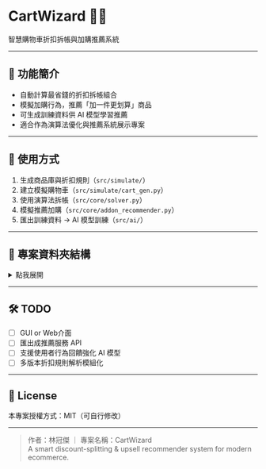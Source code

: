 # CartWizard 🧙‍♂️  
智慧購物車折扣拆帳與加購推薦系統

---

## 🧠 功能簡介
- 自動計算最省錢的折扣拆帳組合
- 模擬加購行為，推薦「加一件更划算」商品
- 可生成訓練資料供 AI 模型學習推薦
- 適合作為演算法優化與推薦系統展示專案

---

## 🚀 使用方式
1. 生成商品庫與折扣規則（`src/simulate/`）
2. 建立模擬購物車（`src/simulate/cart_gen.py`）
3. 使用演算法拆帳（`src/core/solver.py`）
4. 模擬推薦加購（`src/core/addon_recommender.py`）
5. 匯出訓練資料 → AI 模型訓練（`src/ai/`）

---

## 📁 專案資料夾結構

<details>
<summary>點我展開</summary>

<br>

```text
CartWizard/
├── data/                 // 測試資料與輸出資料
│   ├── raw/              // 原始商品庫、折扣規則（JSON/CSV）
│   ├── carts/            // 模擬生成的購物車資料
│   ├── results/          // 拆帳結果資料
│   └── training/         // AI 訓練資料（X, Y）
│
├── src/                  // 所有 Python 程式碼
│   ├── core/             // 核心邏輯：拆帳演算法、加購模擬
│   │   ├── cart.py
│   │   ├── discount.py
│   │   └── solver.py
│   ├── simulate/         // 測資模擬器（購物車、折扣、商品）
│   │   ├── product_gen.py
│   │   ├── cart_gen.py
│   │   └── discount_gen.py
│   ├── ai/               // AI 模型與訓練
│   │   ├── build_dataset.py
│   │   ├── train_model.py
│   │   └── predict.py
│   └── utils/            // 工具模組（JSON/CSV處理、格式轉換）
│       └── io_utils.py
│
├── notebooks/            // 測試、視覺化、分析 Jupyter 筆記本
│   └── analysis.ipynb
│
├── tests/                // 單元測試（pytest 或 unittest）
│   └── test_solver.py
│
├── README.md             // 專案說明
├── requirements.txt      // 安裝所需套件
├── .gitignore            // 忽略項目（建議加入 pycache、*.pyc、/data/results/ 等）
└── LICENSE               // 授權（可選 MIT 或 CC0）
```

</details>

---

## 🛠 TODO
- [ ] GUI or Web介面
- [ ] 匯出成推薦服務 API
- [ ] 支援使用者行為回饋強化 AI 模型
- [ ] 多版本折扣規則解析模組化

---

## 📜 License
本專案授權方式：MIT（可自行修改）

---

> 作者：林冠傑 ｜ 專案名稱：CartWizard  
> A smart discount-splitting & upsell recommender system for modern ecommerce.